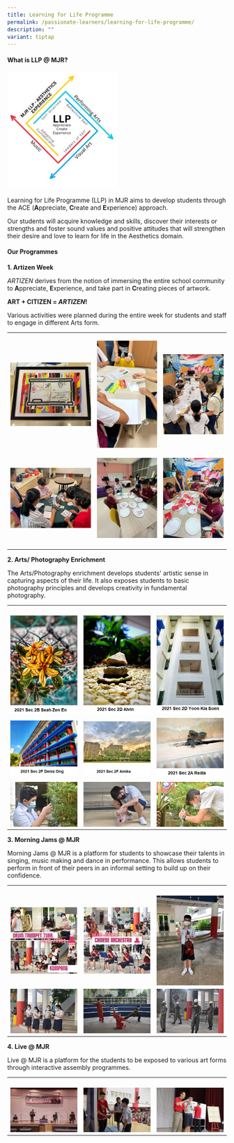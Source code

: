 ```yaml
---
title: Learning for Life Programme
permalink: /passionate-learners/learning-for-life-programme/
description: ""
variant: tiptap
---
```

<h4><strong>What is LLP @ MJR?</strong></h4>
<p></p>
<div class="isomer-image-wrapper">
<img style="width: 50%;" height="auto" width="100%" alt="" src="/images/Passionate Learners/Learning for Life Programme/LLP_MJR.jpg">
</div>
<p>Learning for Life Programme (LLP) in MJR aims to develop students through
the ACE (<strong>A</strong>ppreciate, <strong>C</strong>reate and <strong>E</strong>xperience)
approach.</p>
<p>Our students will acquire knowledge and skills, discover their interests
or strengths and foster sound values and positive attitudes that will strengthen
their desire and love to learn for life in the Aesthetics domain.</p>
<h4><strong>Our Programmes</strong></h4>
<p><strong>1. Artizen Week</strong>
</p>
<p><em>ARTIZEN</em>&nbsp;derives from the notion of immersing the entire
school community to&nbsp;<strong>A</strong>ppreciate,&nbsp;<strong>E</strong>xperience,
and take part in&nbsp;<strong>C</strong>reating pieces of artwork.</p>
<p><strong>ART + CITIZEN =&nbsp;<em>ARTIZEN</em>!</strong>&nbsp;</p>
<p>Various activities were planned during the entire week for students and
staff to engage in different Arts form.</p>
<table style="minWidth: 75px">
<colgroup>
<col>
<col>
<col>
</colgroup>
<tbody>
<tr>
<th rowspan="1" colspan="1">
<p></p>
<div class="isomer-image-wrapper">
<img style="width: 100%" height="auto" width="100%" alt="" src="/images/Passionate Learners/Learning for Life Programme/LLP_PIC1.jpg">
</div>
</th>
<th rowspan="1" colspan="1">
<p></p>
<div class="isomer-image-wrapper">
<img style="width: 100%" height="auto" width="100%" alt="" src="/images/Passionate Learners/Learning for Life Programme/LLP_PIC2.jpg">
</div>
</th>
<th rowspan="1" colspan="1">
<p></p>
<div class="isomer-image-wrapper">
<img style="width: 100%" height="auto" width="100%" alt="" src="/images/Passionate Learners/Learning for Life Programme/IMG_4427.jpg">
</div>
</th>
</tr>
<tr>
<td rowspan="1" colspan="1">
<p></p>
<div class="isomer-image-wrapper">
<img style="width: 100%" height="auto" width="100%" alt="" src="/images/Passionate Learners/Learning for Life Programme/IMG_4416.jpg">
</div>
</td>
<td rowspan="1" colspan="1">
<p></p>
<div class="isomer-image-wrapper">
<img style="width: 100%" height="auto" width="100%" alt="" src="/images/Passionate Learners/Learning for Life Programme/IMG_2714.jpg">
</div>
</td>
<td rowspan="1" colspan="1">
<p></p>
<div class="isomer-image-wrapper">
<img style="width: 100%" height="auto" width="100%" alt="" src="/images/Passionate Learners/Learning for Life Programme/IMG_2712.jpg">
</div>
</td>
</tr>
<tr>
<td rowspan="1" colspan="1">
<p></p>
</td>
<td rowspan="1" colspan="1">
<p></p>
</td>
<td rowspan="1" colspan="1">
<p></p>
</td>
</tr>
</tbody>
</table>
<p></p>
<p><strong>2. Arts/ Photography Enrichment</strong>
</p>
<p>The Arts/Photography enrichment develops students' artistic sense in capturing
aspects of their life. It also exposes students to basic photography principles
and develops creativity in fundamental photography.</p>
<table style="minWidth: 75px">
<colgroup>
<col>
<col>
<col>
</colgroup>
<tbody>
<tr>
<th rowspan="1" colspan="1">
<p></p>
</th>
<th rowspan="1" colspan="1">
<p></p>
</th>
<th rowspan="1" colspan="1">
<p></p>
</th>
</tr>
<tr>
<td rowspan="1" colspan="1">
<div class="isomer-image-wrapper">
<img style="width: 100%" height="auto" width="100%" alt="" src="/images/Passionate%20Learners/Learning%20for%20Life%20Programme/Photo%201.jpg">
</div>
</td>
<td rowspan="1" colspan="1">
<div class="isomer-image-wrapper">
<img style="width: 100%" height="auto" width="100%" alt="" src="/images/Passionate%20Learners/Learning%20for%20Life%20Programme/Photo%202.jpg">
</div>
</td>
<td rowspan="1" colspan="1">
<div class="isomer-image-wrapper">
<img style="width: 100%" height="auto" width="100%" alt="" src="/images/Passionate%20Learners/Learning%20for%20Life%20Programme/Photo%203.jpg">
</div>
</td>
</tr>
<tr>
<td rowspan="1" colspan="1">
<div class="isomer-image-wrapper">
<img style="width: 100%" height="auto" width="100%" alt="" src="/images/Passionate%20Learners/Learning%20for%20Life%20Programme/Photo%204.jpg">
</div>
</td>
<td rowspan="1" colspan="1">
<div class="isomer-image-wrapper">
<img style="width: 100%" height="auto" width="100%" alt="" src="/images/Passionate%20Learners/Learning%20for%20Life%20Programme/Photo%205.jpg">
</div>
</td>
<td rowspan="1" colspan="1">
<div class="isomer-image-wrapper">
<img style="width: 100%" height="auto" width="100%" alt="" src="/images/Passionate%20Learners/Learning%20for%20Life%20Programme/Photo%206.jpg">
</div>
</td>
</tr>
<tr>
<td rowspan="1" colspan="1">
<div class="isomer-image-wrapper">
<img style="width: 100%" height="auto" width="100%" alt="" src="/images/Passionate%20Learners/Learning%20for%20Life%20Programme/Art1.jpg">
</div>
</td>
<td rowspan="1" colspan="1">
<div class="isomer-image-wrapper">
<img style="width: 100%" height="auto" width="100%" alt="" src="/images/Passionate%20Learners/Learning%20for%20Life%20Programme/Art2.jpg">
</div>
</td>
<td rowspan="1" colspan="1">
<div class="isomer-image-wrapper">
<img style="width: 100%" height="auto" width="100%" alt="" src="/images/Passionate%20Learners/Learning%20for%20Life%20Programme/Art3.jpg">
</div>
</td>
</tr>
</tbody>
</table>
<p><strong>3.&nbsp;Morning Jams @ MJR</strong>
</p>
<p>Morning Jams @ MJR is a platform for students to showcase their talents
in singing, music making and dance in performance. This allows students
to perform in front of their peers in an informal setting to build up on
their confidence.</p>
<table style="minWidth: 75px">
<colgroup>
<col>
<col>
<col>
</colgroup>
<tbody>
<tr>
<th rowspan="1" colspan="1">
<p></p>
</th>
<th rowspan="1" colspan="1">
<p></p>
</th>
<th rowspan="1" colspan="1">
<p></p>
</th>
</tr>
<tr>
<td rowspan="1" colspan="1">
<div class="isomer-image-wrapper">
<img style="width: 100%" height="auto" width="100%" alt="" src="/images/Passionate%20Learners/Learning%20for%20Life%20Programme/JAMS%201.jpg">
</div>
</td>
<td rowspan="1" colspan="1">
<div class="isomer-image-wrapper">
<img style="width: 100%" height="auto" width="100%" alt="" src="/images/Passionate%20Learners/Learning%20for%20Life%20Programme/JAMS%202.jpg">
</div>
</td>
<td rowspan="1" colspan="1">
<div class="isomer-image-wrapper">
<img style="width: 100%" height="auto" width="100%" alt="" src="/images/Passionate%20Learners/Learning%20for%20Life%20Programme/Violin.jpg">
</div>
</td>
</tr>
<tr>
<td rowspan="1" colspan="1">
<div class="isomer-image-wrapper">
<img style="width: 100%" height="auto" width="100%" alt="" src="/images/Passionate%20Learners/Learning%20for%20Life%20Programme/Clapper.jpg">
</div>
</td>
<td rowspan="1" colspan="1">
<div class="isomer-image-wrapper">
<img style="width: 100%" height="auto" width="100%" alt="" src="/images/Passionate%20Learners/Learning%20for%20Life%20Programme/Wushu.jpg">
</div>
</td>
<td rowspan="1" colspan="1">
<div class="isomer-image-wrapper">
<img style="width: 100%" height="auto" width="100%" alt="" src="/images/Passionate%20Learners/Learning%20for%20Life%20Programme/Precision%20Drill.jpg">
</div>
</td>
</tr>
</tbody>
</table>
<p><strong>4.&nbsp;Live @ MJR</strong>
</p>
<p>Live @ MJR is a platform for the students to be exposed to various art
forms through interactive assembly programmes.</p>
<table style="minWidth: 75px">
<colgroup>
<col>
<col>
<col>
</colgroup>
<tbody>
<tr>
<th rowspan="1" colspan="1">
<p></p>
</th>
<th rowspan="1" colspan="1">
<p></p>
</th>
<th rowspan="1" colspan="1">
<p></p>
</th>
</tr>
<tr>
<td rowspan="1" colspan="1">
<div class="isomer-image-wrapper">
<img style="width: 100%" height="auto" width="100%" alt="" src="/images/Passionate%20Learners/Learning%20for%20Life%20Programme/Music%20Ensemble%20by%20Melting%20Pot%20Culture.jpg">
</div>
</td>
<td rowspan="1" colspan="1">
<div class="isomer-image-wrapper">
<img style="width: 100%" height="auto" width="100%" alt="" src="/images/Passionate%20Learners/Learning%20for%20Life%20Programme/Students%20participation.jpg">
</div>
</td>
<td rowspan="1" colspan="1">
<div class="isomer-image-wrapper">
<img style="width: 100%" height="auto" width="100%" alt="" src="/images/Passionate%20Learners/Learning%20for%20Life%20Programme/Doodle%20Champs%20Programme.jpg">
</div>
</td>
</tr>
</tbody>
</table>
<p></p>